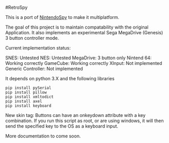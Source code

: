 #RetroSpy

This is a port of [NintendoSpy](https://github.com/jaburns/NintendoSpy) to make it multiplatform.

The goal of this project is to maintain compatability with the original Application.
It also implements an experimental Sega MegaDrive (Genesis) 3 button controller mode.

Current implementation status:

  SNES: Untested
  NES: Untested
  MegaDrive: 3 button only
  Nintend 64: Working correctly
  GameCube: Working correctly
  XInput: Not implemented
  Generic Controller: Not implemented


It depends on python 3.X and the following libraries

    pip install pySerial
    pip install pillow
    pip install xmltodict
    pip install axel
    pip install keyboard

New skin tag:
Buttons can have an onkeydown attribute with a key combination.
If you run this script as root, or are using windows, it will then send the specified key to the OS as a keyboard input.

More documentation to come soon.
